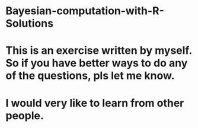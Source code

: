 # Bayesian-computation-with-R-Solutions
# This is an exercise written by myself. So if you have better ways to do any of the questions, pls let me know.
# I would very like to learn from other people.
